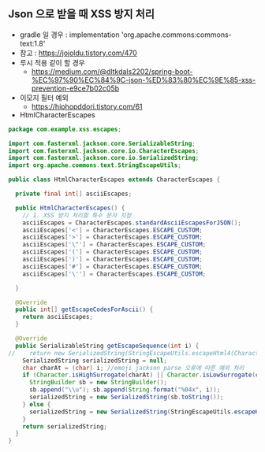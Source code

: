 ## Json 으로 받을 때 XSS 방지 처리

- gradle 일 경우 : implementation 'org.apache.commons:commons-text:1.8'
- 참고 : https://jojoldu.tistory.com/470
- 루시 적용 같이 할 경우
  - https://medium.com/@dltkdals2202/spring-boot-%EC%97%90%EC%84%9C-json-%ED%83%80%EC%9E%85-xss-prevention-e9ce7b02c05b
- 이모지 필터 예외
  - https://hiphopddori.tistory.com/61
- HtmlCharacterEscapes
```java
package com.example.xss.escapes;

import com.fasterxml.jackson.core.SerializableString;
import com.fasterxml.jackson.core.io.CharacterEscapes;
import com.fasterxml.jackson.core.io.SerializedString;
import org.apache.commons.text.StringEscapeUtils;

public class HtmlCharacterEscapes extends CharacterEscapes {

  private final int[] asciiEscapes;

  public HtmlCharacterEscapes() {
    // 1. XSS 방지 처리할 특수 문자 지정
    asciiEscapes = CharacterEscapes.standardAsciiEscapesForJSON();
    asciiEscapes['<'] = CharacterEscapes.ESCAPE_CUSTOM;
    asciiEscapes['>'] = CharacterEscapes.ESCAPE_CUSTOM;
    asciiEscapes['\"'] = CharacterEscapes.ESCAPE_CUSTOM;
    asciiEscapes['('] = CharacterEscapes.ESCAPE_CUSTOM;
    asciiEscapes[')'] = CharacterEscapes.ESCAPE_CUSTOM;
    asciiEscapes['#'] = CharacterEscapes.ESCAPE_CUSTOM;
    asciiEscapes['\''] = CharacterEscapes.ESCAPE_CUSTOM;

  }

  @Override
  public int[] getEscapeCodesForAscii() {
    return asciiEscapes;
  }

  @Override
  public SerializableString getEscapeSequence(int i) {
//    return new SerializedString(StringEscapeUtils.escapeHtml4(Character.toString((char) i)));
    SerializedString serializedString = null;
    char charAt = (char) i; //emoji jackson parse 오류에 따른 예외 처리
    if (Character.isHighSurrogate(charAt) || Character.isLowSurrogate(charAt)) {
      StringBuilder sb = new StringBuilder();
      sb.append("\\u"); sb.append(String.format("%04x", i));
      serializedString = new SerializedString(sb.toString());
    } else {
      serializedString = new SerializedString(StringEscapeUtils.escapeHtml4(Character.toString(charAt)));
    }
    return serializedString;
  }
}

```
